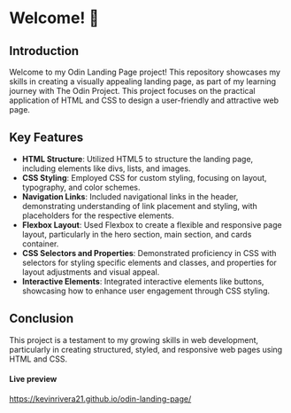 # Welcome! 👋

## Introduction

Welcome to my Odin Landing Page project! This repository showcases my skills in creating a visually appealing landing page, as part of my learning journey with The Odin Project. This project focuses on the practical application of HTML and CSS to design a user-friendly and attractive web page.

## Key Features

- **HTML Structure**: Utilized HTML5 to structure the landing page, including elements like divs, lists, and images.
- **CSS Styling**: Employed CSS for custom styling, focusing on layout, typography, and color schemes.
- **Navigation Links**: Included navigational links in the header, demonstrating understanding of link placement and styling, with placeholders for the respective elements.
- **Flexbox Layout**: Used Flexbox to create a flexible and responsive page layout, particularly in the hero section, main section, and cards container.
- **CSS Selectors and Properties**: Demonstrated proficiency in CSS with selectors for styling specific elements and classes, and properties for layout adjustments and visual appeal.
- **Interactive Elements**: Integrated interactive elements like buttons, showcasing how to enhance user engagement through CSS styling.

## Conclusion

This project is a testament to my growing skills in web development, particularly in creating structured, styled, and responsive web pages using HTML and CSS.
#### Live preview
https://kevinrivera21.github.io/odin-landing-page/
